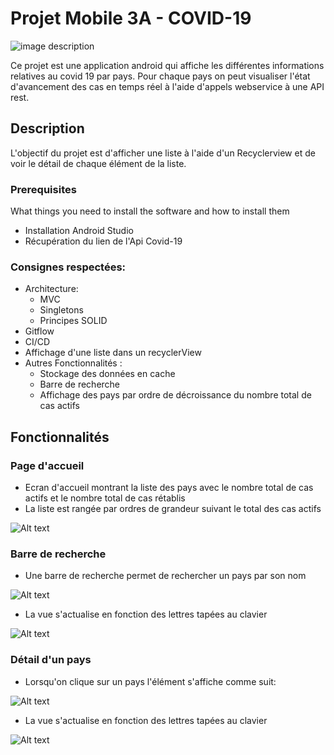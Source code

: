 # Projet Mobile 3A - COVID-19
![image description](https://www.medeflyonrhone.fr/wp-content/uploads/2020/04/coronavirus-7.png)

Ce projet est une application android qui affiche les différentes informations relatives au covid 19 par pays. Pour chaque pays on peut visualiser l'état d'avancement des cas en temps réel à l'aide d'appels webservice à une API rest.

## Description

L'objectif du projet est d'afficher une liste à l'aide d'un Recyclerview et de voir le détail de chaque élément de la liste.
### Prerequisites

What things you need to install the software and how to install them
* Installation Android Studio  
* Récupération du lien de l'Api Covid-19 

### Consignes respectées:

* Architecture:
  * MVC
  * Singletons
  * Principes SOLID
* Gitflow
* CI/CD
* Affichage d'une liste dans un recyclerView
* Autres Fonctionnalités : 
  * Stockage des données en cache
  * Barre de recherche
  * Affichage des pays par ordre de décroissance du nombre total de cas actifs 

## Fonctionnalités

### Page d'accueil
* Ecran d'accueil montrant la liste des pays avec le nombre total de cas actifs et le nombre total de cas rétablis
* La liste est rangée par ordres de grandeur suivant le total des cas actifs

![Alt text](/images/home.png "Optional Title")

### Barre de recherche
* Une barre de recherche permet de rechercher un pays par son nom

![Alt text](/images/searchBar.png "Optional Title")

* La vue s'actualise en fonction des lettres tapées au clavier

![Alt text](/images/searchBar2.png "Optional Title")


### Détail d'un pays
* Lorsqu'on clique sur un pays l'élément s'affiche comme suit:

![Alt text](/images/detail.png "Optional Title")

* La vue s'actualise en fonction des lettres tapées au clavier

![Alt text](/images/searchBar2.png "Optional Title")
